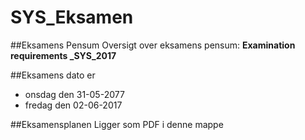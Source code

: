 # SYS_Eksamen

##Eksamens Pensum
Oversigt over eksamens pensum: **Examination requirements _SYS_2017**

##Eksamens dato er 
* onsdag den 31-05-2077
* fredag den 02-06-2017

##Eksamensplanen
Ligger som PDF i denne mappe
